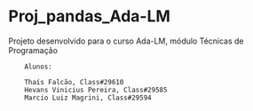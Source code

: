 # Proj_pandas_Ada-LM
Projeto desenvolvido para o curso Ada-LM, módulo Técnicas de Programação


        Alunos: 

        Thaís Falcão, Class#29610
        Hevans Vinicius Pereira, Class#29585
        Marcio Luiz Magrini, Class#29594
